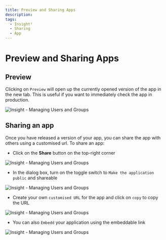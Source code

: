 ```yaml
---
title: Preview and Sharing Apps
description: 
tags:
  - Insight²
  - Sharing 
  - App
---
```


# Preview and Sharing Apps

## Preview

Clicking on `Preview` will open up the currently opened version of the app in the new tab. This is useful if you want to immediately check the app in production.



![Insight - Managing Users and Groups](/_images/insight2/tutorial/sharing/preview.gif)

</div>

## Sharing an app

Once you have released a version of your app, you can share the app with others using a customised url. To share an app:

- Click on the **Share** button on the top-right corner



![Insight - Managing Users and Groups](/_images/insight2/tutorial/sharing/share.png)

</div>

- In the dialog box, turn on the toggle switch to `Make the application public` and shareable



![Insight - Managing Users and Groups](/_images/insight2/tutorial/sharing/toggle.png)

</div>

- Create your own `customised URL` for the app and click on `copy` to copy the URL



![Insight - Managing Users and Groups](/_images/insight2/tutorial/sharing/url.png)

</div>

- You can also `Embedd` your application using the embeddable link



![Insight - Managing Users and Groups](/_images/insight2/tutorial/sharing/embedd.png)

</div>
